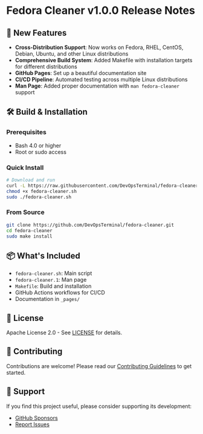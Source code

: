 # Fedora Cleaner v1.0.0 Release Notes

## 🚀 New Features

- **Cross-Distribution Support**: Now works on Fedora, RHEL, CentOS, Debian, Ubuntu, and other Linux distributions
- **Comprehensive Build System**: Added Makefile with installation targets for different distributions
- **GitHub Pages**: Set up a beautiful documentation site
- **CI/CD Pipeline**: Automated testing across multiple Linux distributions
- **Man Page**: Added proper documentation with `man fedora-cleaner` support

## 🛠️ Build & Installation

### Prerequisites
- Bash 4.0 or higher
- Root or sudo access

### Quick Install
```bash
# Download and run
curl -L https://raw.githubusercontent.com/DevOpsTerminal/fedora-cleaner/main/fedora-cleaner.sh -o fedora-cleaner.sh
chmod +x fedora-cleaner.sh
sudo ./fedora-cleaner.sh
```

### From Source
```bash
git clone https://github.com/DevOpsTerminal/fedora-cleaner.git
cd fedora-cleaner
sudo make install
```

## 📦 What's Included

- `fedora-cleaner.sh`: Main script
- `fedora-cleaner.1`: Man page
- `Makefile`: Build and installation
- GitHub Actions workflows for CI/CD
- Documentation in `_pages/`

## 📜 License

Apache License 2.0 - See [LICENSE](LICENSE) for details.

## 🤝 Contributing

Contributions are welcome! Please read our [Contributing Guidelines](CONTRIBUTING.md) to get started.

## 💖 Support

If you find this project useful, please consider supporting its development:
- [GitHub Sponsors](https://github.com/sponsors/DevOpsTerminal)
- [Report Issues](https://github.com/DevOpsTerminal/fedora-cleaner/issues)
